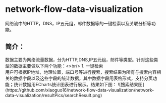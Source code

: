 # network-flow-data-visualization
网络流中的HTTP，DNS，IP五元组，邮件数据等的一键检索以及关联分析等功能。
<h2>简介：</h2>
数据主要为网络流量数据，分为HTTP,DNS,IP五元组，邮件等类型。针对这些类型的数据主要做以下两个功能：<>br/>
1. 一键检索<br/>
用户可根据IP地址，地理位置，端口号等进行搜索，搜索结果为所有与搜索内容相关的数据字段以及这些字段的统计数据，其中数据字段用表格形式，支持分页功能；统计数据用ECharts统计图表进行展示。结果如下图：
![搜索结果图](https://github.com/xiaoguo16/network-flow-data-visualization/network-data-visualization/resultPics/searchResult.png)
